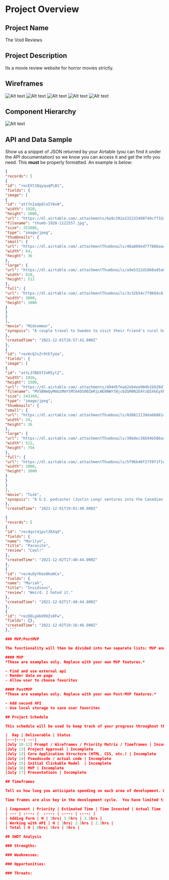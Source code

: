 # Project Overview

## Project Name

The Void Reviews

## Project Description

Its a movie review website for horror movies strictly. 

## Wireframes

![Alt text](https://res.cloudinary.com/marssantos/image/upload/v1638457651/The%20Void%20Reviews/Screen_Shot_2021-12-02_at_9.57.42_AM_imragj.png)
![Alt text](https://res.cloudinary.com/marssantos/image/upload/v1638457650/The%20Void%20Reviews/Screen_Shot_2021-12-02_at_9.58.02_AM_tggc1a.png)
![Alt text](https://res.cloudinary.com/marssantos/image/upload/v1638464910/The%20Void%20Reviews/Screen_Shot_2021-12-02_at_12.07.56_PM_kpcwgo.png)
![Alt text](https://res.cloudinary.com/marssantos/image/upload/v1638457650/The%20Void%20Reviews/Screen_Shot_2021-12-02_at_9.57.51_AM_uqrauh.png)
![Alt text](https://res.cloudinary.com/marssantos/image/upload/v1638457646/The%20Void%20Reviews/Screen_Shot_2021-12-02_at_9.58.09_AM_wx87kq.png)


## Component Hierarchy
![Alt text](https://res.cloudinary.com/marssantos/image/upload/v1638466751/The%20Void%20Reviews/Screen_Shot_2021-12-02_at_12.38.52_PM_yiwl4a.png)

## API and Data Sample

Show us a snippet of JSON returned by your Airtable (you can find it under the API documentation) so we know you can access it and get the info you need. This __must__ be properly formatted. An example is below:

```json
{
"records": [
{
"id": "recEXt1QqyquqPLB1",
"fields": {
"image": [
{
"id": "att7nIadpQleIY8xW",
"width": 1920,
"height": 1080,
"url": "https://dl.airtable.com/.attachments/6a9c392a132233498749cff32d782f17/cb4c60de/thumb-1920-1122557.jpg",
"filename": "thumb-1920-1122557.jpg",
"size": 253886,
"type": "image/jpeg",
"thumbnails": {
"small": {
"url": "https://dl.airtable.com/.attachmentThumbnails/48a860ed777886aae99d10c772ef1566/224041d2",
"width": 64,
"height": 36
},
"large": {
"url": "https://dl.airtable.com/.attachmentThumbnails/a9e5322d1860ad5a645f790819ca4afa/11cfa8d9",
"width": 910,
"height": 512
},
"full": {
"url": "https://dl.airtable.com/.attachmentThumbnails/3c32b54c7f9684c814f2349b581aac8b/6da65e25",
"width": 3000,
"height": 3000
}
}
}
],
"movie": "Midsommar",
"synopsis": "A couple travel to Sweden to visit their friend's rural hometown for its fabled midsummer festival, but what begins as an idyllic retreat quickly devolves into an increasingly violent and bizarre competition at the hands of a pagan cult."
},
"createdTime": "2021-12-01T18:57:41.000Z"
},
{
"id": "recHcQJsZr9tEfyUa",
"fields": {
"image": [
{
"id": "attL37B65fInMIylZ",
"width": 1016,
"height": 1500,
"url": "https://dl.airtable.com/.attachments/494d5feab2eb4ee904b1b928d78c64b8/e658c29b/MV5BNmQyMmUzMmYtMTA4OS00ZmRjLWE0NWYtNjc0ZGM0N2E4YzQ5XkEyXkFqcGdeQXVyMTQxNzMzNDI._V1_.jpg",
"filename": "MV5BNmQyMmUzMmYtMTA4OS00ZmRjLWE0NWYtNjc0ZGM0N2E4YzQ5XkEyXkFqcGdeQXVyMTQxNzMzNDI@._V1_.jpg",
"size": 243169,
"type": "image/jpeg",
"thumbnails": {
"small": {
"url": "https://dl.airtable.com/.attachmentThumbnails/8d0811139da6688141e484dc961b296a/7ac8b56e",
"width": 24,
"height": 36
},
"large": {
"url": "https://dl.airtable.com/.attachmentThumbnails/38bdec36b94b506ad39f144fe54438d5/a791cddf",
"width": 512,
"height": 756
},
"full": {
"url": "https://dl.airtable.com/.attachmentThumbnails/5f96b40f2759f1f1c6605705fdd03171/ac594075",
"width": 3000,
"height": 3000
}
}
}
],
"movie": "Tusk",
"synopsis": "A U.S. podcaster (Justin Long) ventures into the Canadian wilderness to interview an old man (Michael Parks) who has an extraordinary past, and the American learns the man has a dark secret involving a walrus."
},
"createdTime": "2021-12-01T19:01:40.000Z"
```




```json
{
"records": [
{
"id": "rec4qst4jpvlZKXqd",
"fields": {
"name": "Marilyn",
"title": "Parasite",
"review": "Cool!"
},
"createdTime": "2021-12-02T17:40:44.000Z"
},
{
"id": "rec4uOyYKeo0koHCo",
"fields": {
"name": "Mariah",
"title": "Insidious",
"review": "Weird. I hated it."
},
"createdTime": "2021-12-02T17:40:44.000Z"
},
{
"id": "recD8Lg4bd9UZs8Fw",
"fields": {},
"createdTime": "2021-12-02T19:16:46.000Z"
},```

### MVP/PostMVP

The functionality will then be divided into two separate lists: MVP and PostMVP.  Carefully decide what is placed into your MVP, as the client will expect this functionality to be implemented upon project completion.  

#### MVP 
*These are examples only. Replace with your own MVP features.*

- Find and use external api 
- Render data on page 
- Allow user to choose favorites 

#### PostMVP  
*These are examples only. Replace with your own Post-MVP features.*

- Add second API
- Use local storage to save user favorites

## Project Schedule

This schedule will be used to keep track of your progress throughout the week and align with our expectations. Here's an example.

|  Day | Deliverable | Status
|---|---| ---|
|July 10-12| Prompt / Wireframes / Priority Matrix / Timeframes | Incomplete
|July 13| Project Approval | Incomplete
|July 13| Core Application Structure (HTML, CSS, etc.) | Incomplete
|July 14| Pseudocode / actual code | Incomplete
|July 15| Initial Clickable Model  | Incomplete
|July 16| MVP | Incomplete
|July 17| Presentations | Incomplete

## Timeframes

Tell us how long you anticipate spending on each area of development. Be sure to consider how many hours a day you plan to be coding and how many days you have available until presentation day.

Time frames are also key in the development cycle.  You have limited time to code all parts of your app.  Your estimates can then be used to evalute possibilities based on time needed and the actual time you have before the app must be submitted. It's always best to pad the time by a few hours so that you account for the unknown so add an additional hour or two to each component to play it safe. Throughout your project, keep track of your Time Invested and Actual Time and update your README regularly.

| Component | Priority | Estimated Time | Time Invested | Actual Time |
| --- | :---: |  :---: | :---: | :---: |
| Adding Form | H | 3hrs| 3.5hrs | 3.5hrs |
| Working with API | H | 3hrs| 2.5hrs | 2.5hrs |
| Total | H | 6hrs| 5hrs | 5hrs |

## SWOT Analysis

### Strengths:

### Weaknesses:

### Opportunities:

### Threats:

